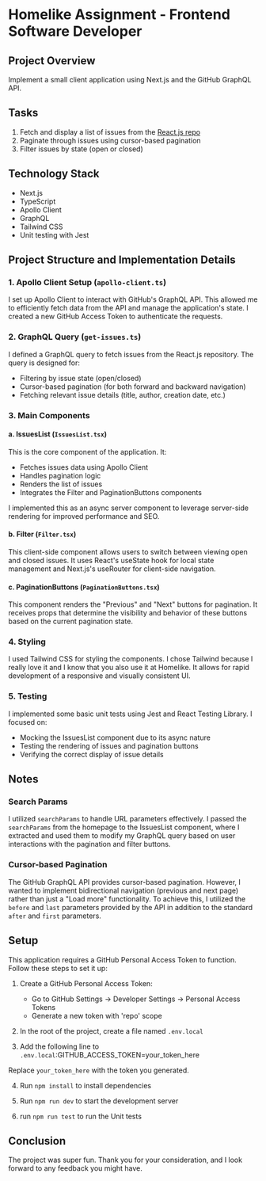 # Homelike Assignment - Frontend Software Developer

## Project Overview

Implement a small client application using Next.js and the GitHub GraphQL API.

## Tasks

1. Fetch and display a list of issues from the [React.js repo](https://github.com/reactjs/reactjs.org/issues)
2. Paginate through issues using cursor-based pagination
3. Filter issues by state (open or closed)

## Technology Stack

- Next.js
- TypeScript
- Apollo Client
- GraphQL
- Tailwind CSS
- Unit testing with Jest

## Project Structure and Implementation Details

### 1. Apollo Client Setup (`apollo-client.ts`)

I set up Apollo Client to interact with GitHub's GraphQL API. This allowed me to efficiently fetch data from the API and manage the application's state. I created a new GitHub Access Token to authenticate the requests.

### 2. GraphQL Query (`get-issues.ts`)

I defined a GraphQL query to fetch issues from the React.js repository. The query is designed for:

- Filtering by issue state (open/closed)
- Cursor-based pagination (for both forward and backward navigation)
- Fetching relevant issue details (title, author, creation date, etc.)

### 3. Main Components

#### a. IssuesList (`IssuesList.tsx`)

This is the core component of the application. It:

- Fetches issues data using Apollo Client
- Handles pagination logic
- Renders the list of issues
- Integrates the Filter and PaginationButtons components

I implemented this as an async server component to leverage server-side rendering for improved performance and SEO.

#### b. Filter (`Filter.tsx`)

This client-side component allows users to switch between viewing open and closed issues. It uses React's useState hook for local state management and Next.js's useRouter for client-side navigation.

#### c. PaginationButtons (`PaginationButtons.tsx`)

This component renders the "Previous" and "Next" buttons for pagination. It receives props that determine the visibility and behavior of these buttons based on the current pagination state.

### 4. Styling

I used Tailwind CSS for styling the components. I chose Tailwind because I really love it and I know that you also use it at Homelike. It allows for rapid development of a responsive and visually consistent UI.

### 5. Testing

I implemented some basic unit tests using Jest and React Testing Library. I focused on:

- Mocking the IssuesList component due to its async nature
- Testing the rendering of issues and pagination buttons
- Verifying the correct display of issue details

## Notes

### Search Params

I utilized `searchParams` to handle URL parameters effectively. I passed the `searchParams` from the homepage to the IssuesList component, where I extracted and used them to modify my GraphQL query based on user interactions with the pagination and filter buttons.

### Cursor-based Pagination

The GitHub GraphQL API provides cursor-based pagination. However, I wanted to implement bidirectional navigation (previous and next page) rather than just a "Load more" functionality. To achieve this, I utilized the `before` and `last` parameters provided by the API in addition to the standard `after` and `first` parameters.

## Setup

This application requires a GitHub Personal Access Token to function. Follow these steps to set it up:

1. Create a GitHub Personal Access Token:

   - Go to GitHub Settings -> Developer Settings -> Personal Access Tokens
   - Generate a new token with 'repo' scope

2. In the root of the project, create a file named `.env.local`

3. Add the following line to `.env.local`:GITHUB_ACCESS_TOKEN=your_token_here

Replace `your_token_here` with the token you generated.

4. Run `npm install` to install dependencies

5. Run `npm run dev` to start the development server

6. run `npm run test` to run the Unit tests

## Conclusion

The project was super fun. Thank you for your consideration, and I look forward to any feedback you might have.
